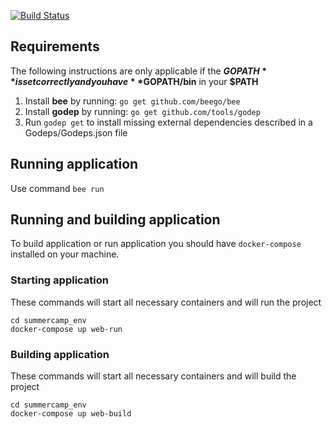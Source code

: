 [![Build Status](https://travis-ci.org/Frozen-Team/summercamp.svg?branch=mvp)](https://travis-ci.org/Frozen-Team/summercamp)
## Requirements

The following instructions are only applicable if the **$GOPATH** is set correctly and you have 
**$GOPATH/bin** in your **$PATH**

1. Install **bee** by running: `go get github.com/beego/bee`
2. Install **godep** by running: `go get github.com/tools/godep`
3. Run `godep get` to install missing external dependencies described in a Godeps/Godeps.json file

## Running application

Use command `bee run`

## Running and building application
To build application or run application you should have `docker-compose` installed on your machine.
 
### Starting application
These commands will start all necessary containers and will run the project

    cd summercamp_env
    docker-compose up web-run
### Building application
These commands will start all necessary containers and will build the project 


    cd summercamp_env
    docker-compose up web-build
    
